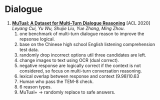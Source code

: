 # Dialogue

1. [**MuTual: A Dataset for Multi-Turn Dialogue Reasoning**](https://github.com/iofu728/PaperRead/blob/master/paper/NLP/Dialogue/MuTual.pdf) [ACL 2020] _Leyang Cui, Yu Wu, Shujie Liu, Yue Zhang, Ming Zhou_.
   1. one benchmark of multi-turn dialogue reason to improve the repsonse logical.
   2. base on the Chinese high school English listening comprehension test data.
   3. randomly drop incorrect options util three candidates are left.
   4. change images to text using OCR (dual correct).
   5. negative response are logically correct if the context is not considered, so focus on multi-turn conversation reasoning.
   6. lexical overlap between response and context (9.98)10.63
   7. Human who pass the TEM-8 check.
   8. 6 reason types.
   9. MuTual+ -> randomly replace to safe answers.
